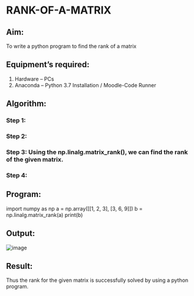 # RANK-OF-A-MATRIX
## Aim:
To write a python program to find the rank of a matrix
## Equipment’s required:
1. 	Hardware – PCs
2. 	Anaconda – Python 3.7 Installation / Moodle-Code Runner
## Algorithm:
### Step 1: 
### Step 2: 
### Step 3: Using the np.linalg.matrix_rank(), we can find the rank of the given matrix.
### Step 4: 
## Program:
import numpy as np
a = np.array([[1, 2, 3], [3, 6, 9]])
b = np.linalg.matrix_rank(a)
print(b)


## Output:
![image](https://github.com/user-attachments/assets/1e3c3e6a-4611-44da-97a9-903cd8bafdbd)

## Result:
Thus the rank for the given matrix is successfully solved by  using a python program.

